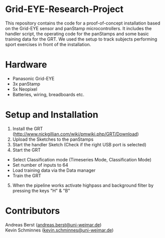 # Grid-EYE-Research-Project
This repository contains the code for a proof-of-concept installation based on the Grid-EYE sensor and panStamp microcontrollers. It includes the handler script, the operating code for the panStamps and some basic training data for the GRT. We used the setup to track subjects performing sport exercises in front of the installation.

# Hardware

 - Panasonic Grid-EYE
 - 3x panStamp
 - 5x Neopixel
 - Batteries, wiring, breadboards etc.

# Setup and Installation

 1. Install the GRT  (http://www.nickgillian.com/wiki/pmwiki.php/GRT/Download)
 2. Upload the Sketches to the panStamps
 3. Start the handler Sketch (Check if the right USB port is selected)
 4. Start the GRT
   * Select Classification mode (Timeseries Mode, Classification Mode)
   * Set number of inputs to 64
   * Load training data via the Data manager
   * Train the GRT
 5. When the pipeline works activate highpass and background filter by pressing the keys "H" & "B"


# Contributors
Andreas Berst (andreas.berst@uni-weimar.de)<br>
Kevin Schminnes (kevin.schminnes@uni-weimar.de)
